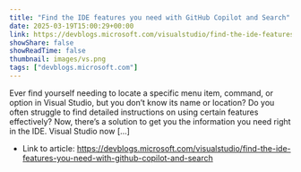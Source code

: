 ```yaml
---
title: "Find the IDE features you need with GitHub Copilot and Search"
date: 2025-03-19T15:00:29+00:00
link: https://devblogs.microsoft.com/visualstudio/find-the-ide-features-you-need-with-github-copilot-and-search
showShare: false
showReadTime: false
thumbnail: images/vs.png
tags: ["devblogs.microsoft.com"]
---
```

Ever find yourself needing to locate a specific menu item, command, or option in Visual Studio, but you don’t know its name or location? Do you often struggle to find detailed instructions on using certain features effectively? Now, there’s a solution to get you the information you need right in the IDE. Visual Studio now […]

- Link to article: https://devblogs.microsoft.com/visualstudio/find-the-ide-features-you-need-with-github-copilot-and-search